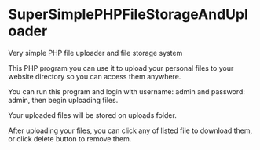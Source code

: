 # SuperSimplePHPFileStorageAndUploader
Very simple PHP file uploader and file storage system

This PHP program you can use it to upload your personal files to your website directory so you can access them anywhere.

You can run this program and login with username: admin and password: admin, then begin uploading files.

Your uploaded files will be stored on uploads folder.

After uploading your files, you can click any of listed file to download them, or click delete button to remove them.

